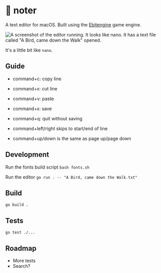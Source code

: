 # 📝 noter

A text editor for macOS. Built using the [Ebitengine](https://github.com/hajimehoshi/ebiten) game engine.

![A screenshot of the editor running. It looks like nano. It has a text file called "A Bird, came down the Walk" opened.](https://github.com/healeycodes/noter/blob/main/preview.png)

It's a little bit like `nano`.

## Guide

- command+c: copy line
- command+x: cut line
- command+v: paste
- command+x: save
- command+q: quit without saving

- command+left/right skips to start/end of line
- command+up/down is the same as page up/page down

## Development

Run the fonts build script `bash fonts.sh`

Run the editor `go run . -- "A Bird, came down the Walk.txt"`

## Build

`go build .`

## Tests

`go test ./...`

## Roadmap

- More tests
- Search?
